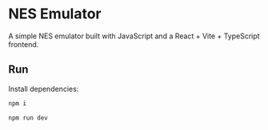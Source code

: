 # NES Emulator

A simple NES emulator built with JavaScript and a React + Vite + TypeScript frontend.

## Run

Install dependencies:

```bash
npm i
```

```bash
npm run dev 
```
